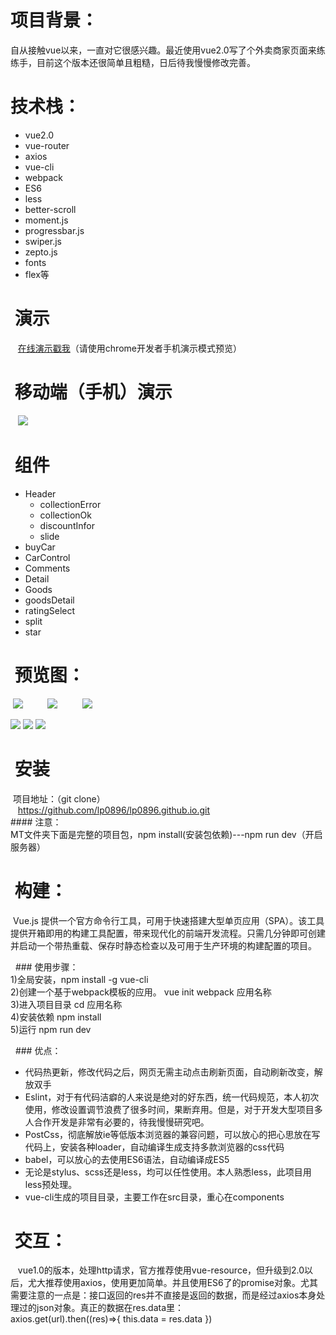   项目背景：
===
  自从接触vue以来，一直对它很感兴趣。最近使用vue2.0写了个外卖商家页面来练练手，目前这个版本还很简单且粗糙，日后待我慢慢修改完善。

  技术栈：
===
 * vue2.0
 * vue-router
 * axios
 * vue-cli
 * webpack
 * ES6
 * less
 * better-scroll
 * moment.js
 * progressbar.js
 * swiper.js
 * zepto.js
 * fonts
 * flex等

  演示
 ===
    [在线演示戳我](https://lp0896.github.io "点击链接显示")（请使用chrome开发者手机演示模式预览）
  
  移动端（手机）演示
 ===
    ![](https://lp0896.github.io/sm.png)

  组件
 ===
* Header
  * collectionError
  * collectionOk
  * discountInfor
  * slide
* buyCar
* CarControl
* Comments
* Detail
* Goods
* goodsDetail    
* ratingSelect
* split
* star

  预览图：
 ===
  ![](https://lp0896.github.io/image/01.PNG)          ![](https://lp0896.github.io/image/02.PNG)          ![](https://lp0896.github.io/image/03.PNG)
  
  
  ![](https://lp0896.github.io/image/04.PNG)          ![](https://lp0896.github.io/image/05.PNG)          ![](https://lp0896.github.io/image/06.PNG)

  安装
 ===
  项目地址：（git clone） <br>
    https://github.com/lp0896/lp0896.github.io.git <br>
    #### 注意：<br>
    MT文件夹下面是完整的项目包，npm install(安装包依赖)---npm run dev（开启服务器） <br>
  
  构建：
 ===
  Vue.js 提供一个官方命令行工具，可用于快速搭建大型单页应用（SPA）。该工具提供开箱即用的构建工具配置，带来现代化的前端开发流程。只需几分钟即可创建并启动一个带热重载、保存时静态检查以及可用于生产环境的构建配置的项目。 <br>
  
    ### 使用步骤： <br>
  1)全局安装，npm install -g vue-cli <br>
  2)创建一个基于webpack模板的应用。 vue init webpack 应用名称  <br>
  3)进入项目目录 cd 应用名称 <br>
  4)安装依赖 npm install <br>
  5)运行 npm run dev <br>
 
    ### 优点： <br>
 
 * 代码热更新，修改代码之后，网页无需主动点击刷新页面，自动刷新改变，解放双手
 * Eslint，对于有代码洁癖的人来说是绝对的好东西，统一代码规范，本人初次使用，修改设置调节浪费了很多时间，果断弃用。但是，对于开发大型项目多人合作开发是非常有必要的，待我慢慢研究吧。
 * PostCss，彻底解放ie等低版本浏览器的兼容问题，可以放心的把心思放在写代码上，安装各种loader，自动编译生成支持多款浏览器的css代码
 * babel，可以放心的去使用ES6语法，自动编译成ES5  
 * 无论是stylus、scss还是less，均可以任性使用。本人熟悉less，此项目用less预处理。 
 * vue-cli生成的项目目录，主要工作在src目录，重心在components
  
  交互：
 ===
    vue1.0的版本，处理http请求，官方推荐使用vue-resource，但升级到2.0以后，尤大推荐使用axios，使用更加简单。并且使用ES6了的promise对象。尤其需要注意的一点是：接口返回的res并不直接是返回的数据，而是经过axios本身处理过的json对象。真正的数据在res.data里： <br>
  axios.get(url).then((res)=>{
    this.data = res.data
  })
